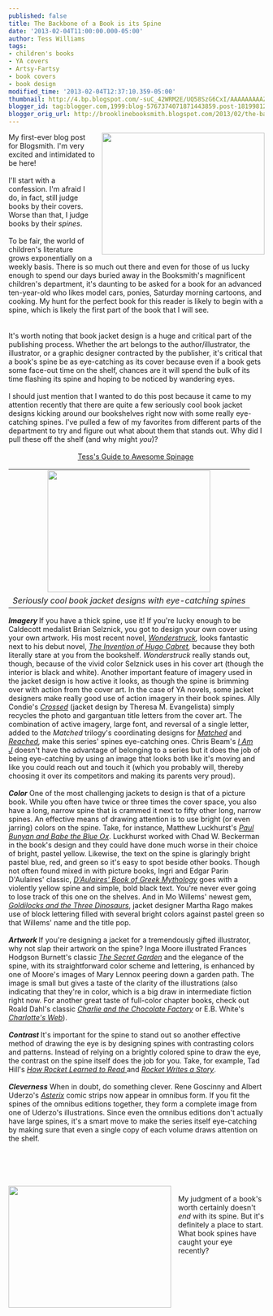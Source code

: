 ```yaml
---
published: false
title: The Backbone of a Book is its Spine
date: '2013-02-04T11:00:00.000-05:00'
author: Tess Williams
tags:
- children's books
- YA covers
- Artsy-Fartsy
- book covers
- book design
modified_time: '2013-02-04T12:37:10.359-05:00'
thumbnail: http://4.bp.blogspot.com/-suC_42WRM2E/UQ58SzG6CxI/AAAAAAAAAZc/PaTYqMwc9cU/s72-c/Spines1.bmp
blogger_id: tag:blogger.com,1999:blog-5767374071871443859.post-1819981277676432122
blogger_orig_url: http://brooklinebooksmith.blogspot.com/2013/02/the-backbone-of-book-is-its-spine.html
---
```


<div class="separator" style="border-bottom: medium none; border-left: medium none; border-right: medium none; border-top: medium none; clear: both; text-align: center;"><a href="http://4.bp.blogspot.com/-suC_42WRM2E/UQ58SzG6CxI/AAAAAAAAAZc/PaTYqMwc9cU/s1600/Spines1.bmp" imageanchor="1" style="clear: right; cssfloat: right; float: right; margin-bottom: 1em; margin-left: 1em;"><img border="0" ea="true" height="240" src="http://4.bp.blogspot.com/-suC_42WRM2E/UQ58SzG6CxI/AAAAAAAAAZc/PaTYqMwc9cU/s320/Spines1.bmp" width="320" /></a></div>My first-ever blog post for Blogsmith. I'm very excited and intimidated to be here!<br /><br />I'll start with a confession. I'm afraid I do, in fact, still judge books by their covers. Worse than that, I judge books by their <i>spines</i>.<br /><br />To be fair, the world of children's literature grows exponentially on a weekly basis. There is so much out there and even for those of us lucky enough to spend our days buried away in the Booksmith's magnificent children's department, it's daunting to be asked for a book for an advanced ten-year-old who likes model cars, ponies, Saturday morning cartoons, and cooking. My hunt for the perfect book for this reader is likely&nbsp;to begin&nbsp;with a spine, which is likely the first part of the book that I will see.<br /><br />﻿ <br />﻿It's worth noting that book jacket design is a huge and critical part of the publishing process. Whether the art belongs to the author/illustrator, the illustrator, or a graphic designer contracted by the publisher, it's critical that a book's spine be as eye-catching as its cover because even if a book gets some face-out time on the shelf, chances are it will spend the bulk of its time flashing its spine and hoping to be noticed by wandering eyes. <br /><div style="border-bottom: medium none; border-left: medium none; border-right: medium none; border-top: medium none;"><br /></div>﻿﻿﻿﻿I should just mention that I wanted to do this post&nbsp;because it came to my attention recently that there are&nbsp;quite a few&nbsp;seriously cool book jacket designs kicking around our bookshelves right now with some really eye-catching spines. I've pulled a few of my favorites from different parts of the department to try and figure out what about them that stands out. Why did I pull these off the shelf (and why might <i>you</i>)?<br /><div style="border-bottom: medium none; border-left: medium none; border-right: medium none; border-top: medium none;"><br /></div><div align="center" style="border-bottom: medium none; border-left: medium none; border-right: medium none; border-top: medium none;"><u>Tess's Guide to Awesome Spinage</u><i><b>&nbsp;</b></i><br /><table align="center" cellpadding="0" cellspacing="0" class="tr-caption-container" style="clear: left; margin-bottom: 1em; margin-left: auto; margin-right: auto; text-align: left;"><tbody><tr><td style="text-align: center;"><a href="http://2.bp.blogspot.com/-or2cxl_H_H8/UQ6GlZb_hQI/AAAAAAAAAaE/CjwXfeqh0to/s1600/spines5.bmp" imageanchor="1" style="clear: left; cssfloat: left; margin-bottom: 1em; margin-left: auto; margin-right: auto;"><img border="0" ea="true" height="240" src="http://2.bp.blogspot.com/-or2cxl_H_H8/UQ6GlZb_hQI/AAAAAAAAAaE/CjwXfeqh0to/s320/spines5.bmp" width="320" /></a></td></tr><tr><td class="tr-caption" style="text-align: center;"><i>Seriously cool book jacket designs with eye-catching spines</i></td></tr></tbody></table><div style="text-align: left;"><i><b>Imagery&nbsp;</b></i>If you have a thick spine, use it! If you're lucky enough to be Caldecott medalist&nbsp;Brian Selznick, you got to design your own cover using your own artwork. His most recent novel, <a href="http://www.brooklinebooksmith-shop.com/book/9780545027892"><i>Wonderstruck</i></a><i>, </i>looks fantastic next to his debut novel,&nbsp;<a href="http://www.brooklinebooksmith-shop.com/book/%5Bmodel%5D-11"><i>The Invention of Hugo Cabret</i></a><i>, </i>because they both literally stare at you from the bookshelf. <i>Wonderstruck</i> really stands out, though, because of the vivid color Selznick uses in his cover art (though the interior is black and white). Another important feature of imagery used in the jacket design is how active it looks, as though the spine is brimming over with action from the cover art. In the case of YA novels, some jacket designers make really good use of action imagery in their book spines. Ally Condie's <a href="http://www.brooklinebooksmith-shop.com/search/apachesolr_search/crossed"><i>Crossed</i></a><i>&nbsp;</i>(jacket design by Theresa M. Evangelista) simply recycles the photo and gargantuan title letters from the cover art. The combination of active imagery, large font, and reversal of a single letter, added to the <i>Matched</i> trilogy's coordinating designs for <i><a href="http://www.brooklinebooksmith-shop.com/book/9780142419779">Matched</a> </i>and <a href="http://www.brooklinebooksmith-shop.com/book/9780525423669"><i>Reached</i></a><i>, </i>make this series' spines eye-catching ones. Chris Beam's <a href="http://www.brooklinebooksmith-shop.com/book/9780316053617"><i>I Am J</i></a><i>&nbsp;</i>doesn't have the advantage of belonging to a series but it does the job of being eye-catching by using an image that looks both like it's moving and like you could reach out and touch it (which you probably will, thereby choosing it over its competitors and making its parents very proud).&nbsp;</div><div style="text-align: left;"><br /></div><div style="text-align: left;"><i><b>Color</b></i> One of the most challenging jackets to design is that of a picture book. While you often have twice or three times the cover space, you also have a long, narrow spine that is crammed it next to fifty other long, narrow spines. An effective means of drawing attention is to use bright (or even jarring) colors on the spine. Take, for instance, Matthew Luckhurst's <a href="http://www.brooklinebooksmith-shop.com/book/9781419704208"><i>Paul Bunyan and Babe the Blue Ox</i></a>. Luckhurst worked with Chad W. Beckerman in the book's design and they could have done much worse in their choice of bright, pastel yellow. Likewise, the text on the spine is glaringly bright pastel blue, red, and green so it's easy to spot beside other books. Though not often found mixed in with picture books, Ingri and Edgar Parin D'Aulaires' classic, <a href="http://www.brooklinebooksmith-shop.com/book/9780440406945"><i>D'Aulaires' Book of Greek Mythology</i></a> goes with a violently yellow spine and simple, bold black text. You're never ever going to lose track of this one on the shelves. And in Mo Willems' newest gem, <a href="http://www.brooklinebooksmith-shop.com/book/9780062104182"><i>Goldilocks and the Three Dinosaurs</i></a>, jacket designer Martha Rago makes use of block lettering filled with several bright colors against pastel green so that Willems' name and the title pop.</div><div style="text-align: left;"><br /></div><div style="text-align: left;"><b><i>Artwork </i></b>If you're designing a jacket for a tremendously gifted illustrator, why not slap their artwork on the spine? Inga Moore illustrated Frances Hodgson Burnett's classic <a href="http://www.brooklinebooksmith-shop.com/book/9780763647322"><i>The Secret Garden</i></a> and the elegance of the spine, with its straightforward color scheme and lettering, is enhanced by one of Moore's images of Mary Lennox peering down a garden path. The image is small but gives a taste of the&nbsp;clarity of the illustrations (also indicating that they're in color, which is a big draw in intermediate fiction right now. For another great taste of full-color chapter books, check out Roald Dahl's classic&nbsp;<a href="http://www.brooklinebooksmith-shop.com/book/9780142418215"><em>Charlie and the Chocolate Factory</em></a><em>&nbsp;</em>or E.B. White's <em><a href="http://www.brooklinebooksmith-shop.com/book/9780064410939">Charlotte's Web</a></em>).</div><div style="text-align: left;"><br /></div><div style="text-align: left;"><b><i>Contrast </i></b>It's important for the spine to stand out so another effective method of drawing the eye is by designing spines with contrasting colors and patterns. Instead of relying on a brightly colored spine to draw the eye, the contrast on the spine itself does the job for you. Take, for example, Tad Hill's <a href="http://www.brooklinebooksmith-shop.com/book/9780375858994"><i>How Rocket Learned to Read </i></a>and <a href="http://www.brooklinebooksmith-shop.com/book/9780375870866"><i>Rocket Writes a Story</i></a>.&nbsp; &nbsp; &nbsp; </div><div style="text-align: left;"><br /></div><div style="text-align: left;"><i><b>Cleverness</b></i> When in doubt, do something clever. Rene Goscinny and Albert Uderzo's <a href="http://www.brooklinebooksmith-shop.com/book/9781444004236"><i>Asterix</i></a> comic strips now appear in omnibus form. If you fit the spines of the omnibus editions together, they form a complete image from one of Uderzo's illustrations. Since even the omnibus editions don't actually have large spines, it's a smart move to make the series itself eye-catching by making sure that even a single copy of each volume draws attention on the shelf.</div><div style="text-align: left;"><br /></div><div style="text-align: left;"><br /></div><div style="text-align: left;"><br /><div class="separator" style="clear: both; text-align: center;"></div><br /><div class="separator" style="clear: both; text-align: center;"></div><br /><div class="separator" style="clear: both; text-align: center;"></div><a href="http://3.bp.blogspot.com/-qexgR8WIISU/UQ7ScDYy03I/AAAAAAAAAas/0n3nLRpdSGs/s1600/spines4.bmp" imageanchor="1" style="clear: left; float: left; margin-bottom: 1em; margin-right: 1em;"><img border="0" height="240" src="http://3.bp.blogspot.com/-qexgR8WIISU/UQ7ScDYy03I/AAAAAAAAAas/0n3nLRpdSGs/s320/spines4.bmp" width="320" /></a><br />My judgment of a book's worth certainly doesn't <i>end</i> with its spine. But it's definitely a place to start. What book spines have caught your eye recently?</div></div><div style="border-bottom: medium none; border-left: medium none; border-right: medium none; border-top: medium none; text-align: left;">﻿</div><div style="border-bottom: medium none; border-left: medium none; border-right: medium none; border-top: medium none;"><br /></div><div style="border-bottom: medium none; border-left: medium none; border-right: medium none; border-top: medium none;"><br /></div><div class="separator" style="clear: both; text-align: center;"></div><br /><div class="separator" style="clear: both; text-align: center;"></div><div class="separator" style="border-bottom: medium none; border-left: medium none; border-right: medium none; border-top: medium none; clear: both; text-align: center;"></div>